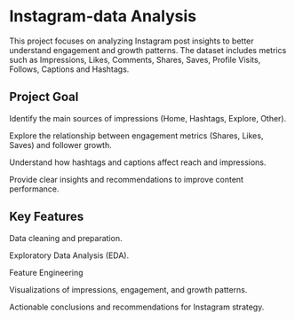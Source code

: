 # Instagram-data Analysis

This project focuses on analyzing Instagram post insights to better understand engagement and growth patterns.
The dataset includes metrics such as Impressions, Likes, Comments, Shares, Saves, Profile Visits, Follows, Captions and Hashtags.

## Project Goal

Identify the main sources of impressions (Home, Hashtags, Explore, Other).

Explore the relationship between engagement metrics (Shares, Likes, Saves) and follower growth.

Understand how hashtags and captions affect reach and impressions.

Provide clear insights and recommendations to improve content performance.

## Key Features

Data cleaning and preparation.

Exploratory Data Analysis (EDA).

Feature Engineering

Visualizations of impressions, engagement, and growth patterns.

Actionable conclusions and recommendations for Instagram strategy.
